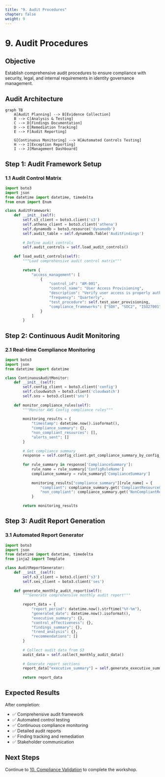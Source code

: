 ```yaml
---
title: "9. Audit Procedures"
chapter: false
weight: 9
---
```


# 9. Audit Procedures

## Objective

Establish comprehensive audit procedures to ensure compliance with security, legal, and internal requirements in identity governance management.

## Audit Architecture

```mermaid
graph TB
    A[Audit Planning] --> B[Evidence Collection]
    B --> C[Analysis & Testing]
    C --> D[Findings Documentation]
    D --> E[Remediation Tracking]
    E --> F[Audit Reporting]
    
    G[Continuous Monitoring] --> H[Automated Controls Testing]
    H --> I[Exception Reporting]
    I --> J[Management Dashboard]
```

## Step 1: Audit Framework Setup

### 1.1 Audit Control Matrix

```python
import boto3
import json
from datetime import datetime, timedelta
from enum import Enum

class AuditFramework:
    def __init__(self):
        self.s3_client = boto3.client('s3')
        self.athena_client = boto3.client('athena')
        self.dynamodb = boto3.resource('dynamodb')
        self.audit_table = self.dynamodb.Table('AuditFindings')
        
        # Define audit controls
        self.audit_controls = self.load_audit_controls()
    
    def load_audit_controls(self):
        """Load comprehensive audit control matrix"""
        
        return {
            "access_management": [
                {
                    "control_id": "AM-001",
                    "control_name": "User Access Provisioning",
                    "description": "Verify user access is properly authorized and documented",
                    "frequency": "Quarterly",
                    "test_procedure": self.test_user_provisioning,
                    "compliance_frameworks": ["SOX", "SOC2", "ISO27001"]
                }
            ]
        }
```

## Step 2: Continuous Audit Monitoring

### 2.1 Real-time Compliance Monitoring

```python
import boto3
import json
from datetime import datetime

class ContinuousAuditMonitor:
    def __init__(self):
        self.config_client = boto3.client('config')
        self.cloudwatch = boto3.client('cloudwatch')
        self.sns = boto3.client('sns')
    
    def monitor_compliance_rules(self):
        """Monitor AWS Config compliance rules"""
        
        monitoring_results = {
            "timestamp": datetime.now().isoformat(),
            "compliance_summary": {},
            "non_compliant_resources": [],
            "alerts_sent": []
        }
        
        # Get compliance summary
        response = self.config_client.get_compliance_summary_by_config_rule()
        
        for rule_summary in response['ComplianceSummary']:
            rule_name = rule_summary['ConfigRuleName']
            compliance_summary = rule_summary['ComplianceSummary']
            
            monitoring_results["compliance_summary"][rule_name] = {
                "compliant": compliance_summary.get('CompliantResourceCount', {}).get('CappedCount', 0),
                "non_compliant": compliance_summary.get('NonCompliantResourceCount', {}).get('CappedCount', 0)
            }
        
        return monitoring_results
```

## Step 3: Audit Report Generation

### 3.1 Automated Report Generator

```python
import boto3
import json
from datetime import datetime, timedelta
from jinja2 import Template

class AuditReportGenerator:
    def __init__(self):
        self.s3_client = boto3.client('s3')
        self.ses_client = boto3.client('ses')
    
    def generate_monthly_audit_report(self):
        """Generate comprehensive monthly audit report"""
        
        report_data = {
            "report_period": datetime.now().strftime("%Y-%m"),
            "generated_date": datetime.now().isoformat(),
            "executive_summary": {},
            "control_effectiveness": {},
            "findings_summary": {},
            "trend_analysis": {},
            "recommendations": []
        }
        
        # Collect audit data from S3
        audit_data = self.collect_monthly_audit_data()
        
        # Generate report sections
        report_data["executive_summary"] = self.generate_executive_summary(audit_data)
        
        return report_data
```

## Expected Results

After completion:

- ✅ Comprehensive audit framework
- ✅ Automated control testing
- ✅ Continuous compliance monitoring
- ✅ Detailed audit reports
- ✅ Finding tracking and remediation
- ✅ Stakeholder communication

## Next Steps

Continue to [10. Compliance Validation](../10-xac-thuc-tuan-thu) to complete the workshop.